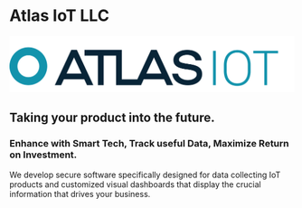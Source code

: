 # Atlas IoT LLC
![alt text](https://github.com/AtlasIoT-development/.github/blob/main/profile/IOT%20TURQUOISE.png)

## Taking your product into the future.

### Enhance with Smart Tech, Track useful Data, Maximize Return on Investment.

We develop secure software specifically designed for data collecting IoT products and customized visual dashboards that display the crucial information that drives your business.


<!--
[![Top Langs](https://github-readme-stats.vercel.app/api/top-langs/?username=AtlasIoTadmin&langs_count=8)](https://github.com/AtlasIoTadmin/github-readme-stats)


![Anurag's GitHub stats](https://github-readme-stats.vercel.app/api?username=hmcosentini&show_icons=true&theme=default)
[![Top Langs](https://github-readme-stats.vercel.app/api/top-langs/?username=anuraghazra&layout=compact)](https://github.com/anuraghazra/github-readme-stats)

[![Top Langs](https://github-readme-stats.vercel.app/api/top-langs/?username=hmcosentini&count_private=true)](https://github.com/anuraghazra/github-readme-stats)
![Anurag's GitHub stats](https://github-readme-stats.vercel.app/api?username=hmcosentini&count_private=true)



**Here are some ideas to get you started:**

🙋‍♀️ A short introduction - what is your organization all about?
🌈 Contribution guidelines - how can the community get involved?
👩‍💻 Useful resources - where can the community find your docs? Is there anything else the community should know?
🍿 Fun facts - what does your team eat for breakfast?
🧙 Remember, you can do mighty things with the power of [Markdown](https://guides.github.com/features/mastering-markdown/)
-->
